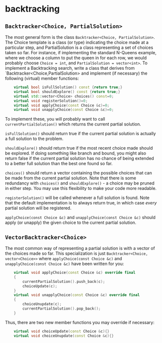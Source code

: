 # backtracking

## `Backtracker<Choice, PartialSolution>`
The most general form is the class `Backtracker<Choice, PartialSolution>`. The Choice template is a class (or type) indicating
the choice made at a particular step, and PartialSolution is a class representing a set of choices taken so far. For instance, if
implementing the standard N-Queens example, where we choose a column to put the queen in for each row, we would probably choose
`Choice = int`, and `PartialSolution = vector<int>`. To implement a Backtracking search, write a class that derives from
`Backtracker<Choice,PartialSolution> and implement (if necessary) the following (virtual) member functions:

```c++
    virtual bool isFullSolution() const {return true;}
    virtual bool shouldExplore() const {return true;}
    virtual std::vector<Choice> choices() const=0;
    virtual void registerSolution()=0;
    virtual void applyChoice(const Choice &c)=0;
    virtual void unapplyChoice(const Choice &c)=0;
```
To implement these, you will probably want to call `currentPartialSolution()` which returns the current partial solution. 

`isFullSolution()` should return true if the current partial solution is actually a full solution to the problem.

`shouldExplore()` should return true if the most recent choice made should be explored. If doing something like branch and bound, you might also return false if the current partial solution has no chance of being extended to a better full solution than the best one found so far.

`choices()` should return a vector containing the possible choices that can be made from the current partial solution. Note that there is some redundancy with `choices()` and `shouldExplore()` - a choice may be pruned in either step. You may use this flexibility to make your code more readable.

`registerSolution()` will be called whenever a full solution is found. Note that the default implementation is to always return true, in which case *every* partial solution will be registered. 

`applyChoice(const Choice &c)` and `unapplyChoice(const Choice &c)` should apply (or unapply) the given choice to the current partial solution.

## `VectorBacktracker<Choice>`
The most common way of representing a partial solution is with a vector of the choices made so far. This specialization is just
`Backtracker<Choice, vector<Choice>>` where `applyChoice(const Choice &c)` and `unapplyChoice(const Choice &c)` have been written for
you:
```c++
    virtual void applyChoice(const Choice &c) override final
    {
        currentPartialSolution().push_back(c);
        choiceUpdate(c);
    }
    virtual void unapplyChoice(const Choice &c) override final
    {
        choiceUnupdate(c);
        currentPartialSolution().pop_back();
    }
```
Thus, there are two new member functions you may override if necessary:
```c++
    virtual void choiceUpdate(const Choice &c){}
    virtual void choiceUnupdate(const Choice &c){}
```

## 

